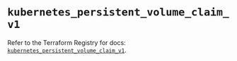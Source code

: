 # `kubernetes_persistent_volume_claim_v1`

Refer to the Terraform Registry for docs: [`kubernetes_persistent_volume_claim_v1`](https://registry.terraform.io/providers/hashicorp/kubernetes/2.31.0/docs/resources/persistent_volume_claim_v1).
